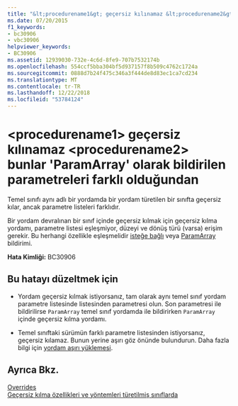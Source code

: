```yaml
---
title: "&lt;procedurename1&gt; geçersiz kılınamaz &lt;procedurename2&gt; bunlar 'ParamArray' olarak bildirilen parametreleri farklı olduğundan"
ms.date: 07/20/2015
f1_keywords:
- bc30906
- vbc30906
helpviewer_keywords:
- BC30906
ms.assetid: 12939030-732e-4c6d-8fe9-707b7532174b
ms.openlocfilehash: 554ccf5bba304bf5d937157f8b509c4762c1724a
ms.sourcegitcommit: 0888d7b24f475c346a3f444de8d83ec1ca7cd234
ms.translationtype: MT
ms.contentlocale: tr-TR
ms.lasthandoff: 12/22/2018
ms.locfileid: "53784124"
---
```

# <a name="ltprocedurename1gt-cannot-override-ltprocedurename2gt-because-they-differ-by-parameters-declared-paramarray"></a>&lt;procedurename1&gt; geçersiz kılınamaz &lt;procedurename2&gt; bunlar 'ParamArray' olarak bildirilen parametreleri farklı olduğundan
Temel sınıfı aynı adlı bir yordamda bir yordam türetilen bir sınıfta geçersiz kılar, ancak parametre listeleri farklıdır.  
  
 Bir yordam devralınan bir sınıf içinde geçersiz kılmak için geçersiz kılma yordamı, parametre listesi eşleşmiyor, düzeyi ve dönüş türü (varsa) erişim gerekir. Bu herhangi özellikle eşleşmelidir [isteğe bağlı](../../visual-basic/language-reference/modifiers/optional.md) veya [ParamArray](../../visual-basic/language-reference/modifiers/paramarray.md) bildirimi.  
  
 **Hata Kimliği:** BC30906  
  
## <a name="to-correct-this-error"></a>Bu hatayı düzeltmek için  
  
-   Yordam geçersiz kılmak istiyorsanız, tam olarak aynı temel sınıf yordam parametre listesinde listesinden parametresi olun. Son parametresi ile bildirilirse `ParamArray` temel sınıf yordamda ile bildirirken `ParamArray` içinde geçersiz kılma yordamı.  
  
-   Temel sınıftaki sürümün farklı parametre listesinden istiyorsanız, geçersiz kılamaz. Bunun yerine aşırı göz önünde bulundurun. Daha fazla bilgi için [yordam aşırı yüklemesi](../../visual-basic/programming-guide/language-features/procedures/procedure-overloading.md).  
  
## <a name="see-also"></a>Ayrıca Bkz.  
 [Overrides](../../visual-basic/language-reference/modifiers/overrides.md)  
 [Geçersiz kılma özellikleri ve yöntemleri türetilmiş sınıflarda](~/docs/visual-basic/programming-guide/language-features/objects-and-classes/inheritance-basics.md#overriding-properties-and-methods-in-derived-classes)
